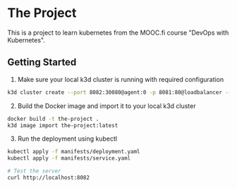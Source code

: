 # The Project

This is a project to learn kubernetes from the MOOC.fi course "DevOps with Kubernetes".

## Getting Started

1. Make sure your local k3d cluster is running with required configuration
```bash
k3d cluster create --port 8082:30080@agent:0 -p 8081:80@loadbalancer --agents 2
```

2. Build the Docker image and import it to your local k3d cluster

```bash
docker build -t the-project .
k3d image import the-project:latest
```

3. Run the deployment using kubectl

```bash
kubectl apply -f manifests/deployment.yaml
kubectl apply -f manifests/service.yaml

# Test the server
curl http://localhost:8082
```
